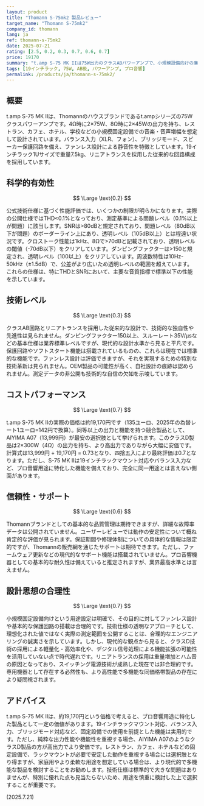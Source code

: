 ```yaml
---
layout: product
title: "Thomann S-75mk2 製品レビュー"
target_name: "Thomann S-75mk2"
company_id: thomann
lang: ja
ref: thomann-s-75mk2
date: 2025-07-21
rating: [2.5, 0.2, 0.3, 0.7, 0.6, 0.7]
price: 19170
summary: "t.amp S-75 MK IIは75W出力のクラスABパワーアンプで、小規模設備向けの廉価製品として設計されています。"
tags: [19インチラック, 75W, AB級, パワーアンプ, プロ音響]
permalink: /products/ja/thomann-s-75mk2/
---
```

## 概要

t.amp S-75 MK IIは、Thomannのハウスブランドであるt.ampシリーズの75Wクラスパワーアンプです。4Ω時に2×75W、8Ω時に2×45Wの出力を持ち、レストラン、カフェ、ホテル、学校などの小規模固定設備での音楽・音声増幅を想定して設計されています。バランス入力（XLR、フォン）、ブリッジモード、スピーカー保護回路を備え、ファンレス設計による静音性を特徴としています。19インチラック1Uサイズで重量7.5kg、リニアトランスを採用した従来的な回路構成を採用しています。

## 科学的有効性

$$ \Large \text{0.2} $$

公式技術仕様に基づく性能評価では、いくつかの制限が明らかになります。実際の公開仕様ではTHD<0.1%となっており、測定基準による問題レベル（0.1%以上が問題）に該当します。SNRは>80dBと規定されており、問題レベル（80dB以下が問題）のボーダーライン上にあり、透明レベル（105dB以上）とは程遠い状況です。クロストーク性能は1kHz、8Ωで>70dBと記載されており、透明レベルの閾値（-70dB以下）をクリアしています。ダンピングファクターは>150と規定され、透明レベル（100以上）をクリアしています。周波数特性は10Hz-50kHz（±1.5dB）で、公差がより広いため透明レベルの範囲を超えています。これらの仕様は、特にTHDとSNRにおいて、主要な音質指標で標準以下の性能を示しています。

## 技術レベル

$$ \Large \text{0.3} $$

クラスAB回路とリニアトランスを採用した従来的な設計で、技術的な独自性や先進性は見られません。ダンピングファクター150以上、スルーレート35V/μsなどの基本仕様は業界標準レベルですが、現代的な設計水準から見ると平凡です。保護回路やソフトスタート機能は搭載されているものの、これらは現在では標準的な機能です。ファンレス設計は評価できますが、それを実現するための特別な技術革新は見られません。OEM製品の可能性が高く、自社設計の痕跡は認められません。測定データの非公開も技術的な自信の欠如を示唆しています。

## コストパフォーマンス

$$ \Large \text{0.7} $$

t.amp S-75 MK IIの実際の価格は約19,170円です（135ユーロ、2025年の為替レート1ユーロ=142円で換算）。同等以上の出力と機能を持つ競合製品として、AIYIMA A07（13,999円）が最安の選択肢として挙げられます。このクラスD製品は2×300W（4Ω）の出力を持ち、より高出力でありながら大幅に安価です。計算式は13,999円 ÷ 19,170円 = 0.73となり、四捨五入により最終評価は0.7となります。ただし、S-75 MK IIは19インチラックマウント対応やバランス入力など、プロ音響用途に特化した機能を備えており、完全に同一用途とは言えない側面があります。

## 信頼性・サポート

$$ \Large \text{0.6} $$

Thomannブランドとしての基本的な品質管理は期待できますが、詳細な故障率データは公開されていません。ユーザーレビューでは動作の安定性について概ね肯定的な評価が見られます。保証期間や修理体制についての具体的な情報は限定的ですが、Thomannの販売網を通じたサポートは期待できます。ただし、ファームウェア更新などの現代的なサポート機能は搭載されていません。プロ音響機器としての基本的な耐久性は備えていると推定されますが、業界最高水準とは言えません。

## 設計思想の合理性

$$ \Large \text{0.7} $$

小規模固定設備向けという用途設定は明確で、その目的に対してファンレス設計や基本的な保護回路の搭載は合理的です。技術仕様の透明なアプローチとして、理想化された値ではなく実際の測定範囲を公開することは、合理的なエンジニアリングの誠実さを示しています。しかし、現代的な観点から見ると、クラスD技術の採用による軽量化・高効率化や、デジタル信号処理による機能拡張の可能性を活用していない点で時代遅れです。リニアトランスの採用は重量増加とハム音の原因となっており、スイッチング電源技術が成熟した現在では非合理的です。専用機器として存在する必然性も、より高性能で多機能な同価格帯製品の存在により疑問視されます。

## アドバイス

t.amp S-75 MK IIは、約19,170円という価格で考えると、プロ音響用途に特化した製品として一定の価値があります。19インチラックマウント対応、バランス入力、ブリッジモード対応など、固定設備での使用を前提とした機能は実用的です。ただし、純粋な出力性能や機能性を重視する場合、AIYIMA A07のようなクラスD製品の方が高出力でより安価です。レストラン、カフェ、ホテルなどの固定設備で、ラックマウントが必要で安定した動作を重視する場合には選択肢となり得ますが、家庭用やより柔軟な用途を想定している場合は、より現代的で多機能な製品を検討することをお勧めします。技術仕様は標準的で大きな問題はありませんが、特別に優れた点も見当たらないため、用途を慎重に検討した上で選択することが重要です。

(2025.7.21)
